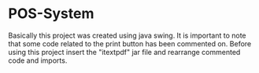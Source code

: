 # POS-System

Basically this project was created using java swing. 
It is important to note that some code related to the print button has been commented on. 
Before using this project insert the "itextpdf" jar file and rearrange commented code and imports.
